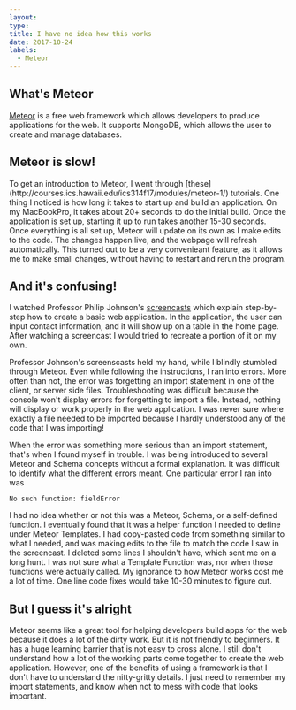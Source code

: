 ```yaml
---
layout: 
type:
title: I have no idea how this works
date: 2017-10-24
labels:
  - Meteor
---
```

<h2>What's Meteor</h2>

[Meteor](https://en.wikipedia.org/wiki/Meteor_(web_framework)) is a free web framework which allows developers to produce applications for the web. It supports MongoDB, which allows the user to create and manage databases.

<h2>Meteor is slow!</h2>
To get an introduction to Meteor, I went through [these](http://courses.ics.hawaii.edu/ics314f17/modules/meteor-1/) tutorials. One thing I noticed is how long it takes to start up and build an application. On my MacBookPro, it takes about 20+ seconds to do the initial build. Once the application is set up, starting it up to run takes another 15-30 seconds. Once everything is all set up, Meteor will update on its own as I make edits to the code. The changes happen live, and the webpage will refresh automatically. This turned out to be a very convenieant feature, as it allows me to make small changes, without having to restart and rerun the program.

<h2>And it's confusing!</h2>

I watched Professor Philip Johnson's [screencasts](http://courses.ics.hawaii.edu/ics314f17/modules/meteor-2/) which explain step-by-step how to create a basic web application. In the application, the user can input contact information, and it will show up on a table in the home page. After watching a screencast I would tried to recreate a portion of it on my own.

Professor Johnson's screenscasts held my hand, while I blindly stumbled through Meteor. Even while following the instructions, I ran into errors. More often than not, the error was forgetting an import statement in one of the client, or server side files. Troubleshooting was difficult because the console won't display errors for forgetting to import a file. Instead, nothing will display or work properly in the web application. I was never sure where exactly a file needed to be imported because I hardly understood any of the code that I was importing!

When the error was something more serious than an import statement, that's when I found myself in trouble. I was being introduced to several Meteor and Schema concepts without a formal explanation. It was difficult to identify what the different errors meant. One particular error I ran into was

```
No such function: fieldError
```

I had no idea whether or not this was a Meteor, Schema, or a self-defined function. I eventually found that it was a helper function I needed to define under Meteor Templates. I had copy-pasted code from something similar to what I needed, and was making edits to the file to match the code I saw in the screencast. I deleted some lines I shouldn't have, which sent me on a long hunt. I was not sure what a Template Function was, nor when those functions were actually called. My ignorance to how Meteor works cost me a lot of time. One line code fixes would take 10-30 minutes to figure out.

<h2>But I guess it's alright</h2>

Meteor seems like a great tool for helping developers build apps for the web because it does a lot of the dirty work. But it is not friendly to beginners. It has a huge learning barrier that is not easy to cross alone. I still don't understand how a lot of the working parts come together to create the web application. However, one of the benefits of using a framework is that I don't have to understand the nitty-gritty details. I just need to remember my import statements, and know when not to mess with code that looks important.
